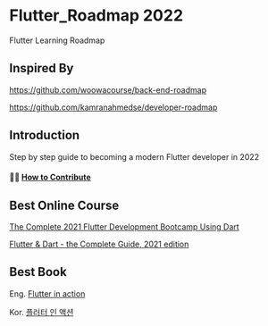 # Flutter_Roadmap 2022
Flutter Learning Roadmap

## Inspired By

https://github.com/woowacourse/back-end-roadmap

https://github.com/kamranahmedse/developer-roadmap

## Introduction
Step by step guide to becoming a modern Flutter developer in 2022

#### 🙏🏻 [How to Contribute](contribute.md)

## Best Online Course

[The Complete 2021 Flutter Development Bootcamp Using Dart](https://www.udemy.com/course/flutter-bootcamp-with-dart/)

[Flutter & Dart - the Complete Guide, 2021 edition](https://www.udemy.com/course/learn-flutter-dart-to-build-ios-android-apps/)

## Best Book

Eng. [Flutter in action](https://www.amazon.com/Flutter-Action-Eric-Windmill/dp/1617296147)

Kor. [플러터 인 액션](https://www.aladin.co.kr/shop/wproduct.aspx?ItemId=261927568)
